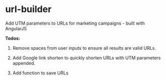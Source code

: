 url-builder
===========

Add UTM parameters to URLs for marketing campaigns - built with AngularJS

**Todos:**

1. Remove spaces from user inputs to ensure all results are valid URLs.

2. Add Google link shorten to quickly shorten URLs with UTM parameters appended. 

3. Add function to save URLs
